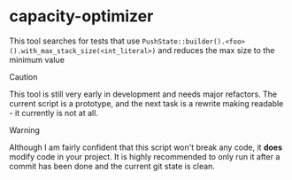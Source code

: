 # capacity-optimizer

This tool searches for tests that use `PushState::builder().<foo>().with_max_stack_size(<int_literal>)` and reduces the max size to the minimum value

> [!CAUTION]
> This tool is still very early in development and needs major refactors. The current script is a prototype, and the next task is a rewrite making readable - it currently is not at all.


> [!WARNING]
> Although I am fairly confident that this script won't break any code, it **does** modify code in your project. It is highly recommended to only run it after a commit has been done and the current git state is clean.

